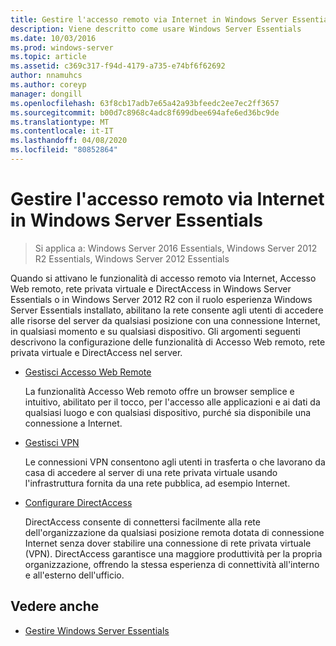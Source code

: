 ```yaml
---
title: Gestire l'accesso remoto via Internet in Windows Server Essentials
description: Viene descritto come usare Windows Server Essentials
ms.date: 10/03/2016
ms.prod: windows-server
ms.topic: article
ms.assetid: c369c317-f94d-4179-a735-e74bf6f62692
author: nnamuhcs
ms.author: coreyp
manager: dongill
ms.openlocfilehash: 63f8cb17adb7e65a42a93bfeedc2ee7ec2ff3657
ms.sourcegitcommit: b00d7c8968c4adc8f699dbee694afe6ed36bc9de
ms.translationtype: MT
ms.contentlocale: it-IT
ms.lasthandoff: 04/08/2020
ms.locfileid: "80852864"
---
```

# <a name="manage-anywhere-access-in-windows-server-essentials"></a>Gestire l'accesso remoto via Internet in Windows Server Essentials

>Si applica a: Windows Server 2016 Essentials, Windows Server 2012 R2 Essentials, Windows Server 2012 Essentials

Quando si attivano le funzionalità di accesso remoto via Internet, Accesso Web remoto, rete privata virtuale e DirectAccess in Windows Server Essentials o in Windows Server 2012 R2 con il ruolo esperienza Windows Server Essentials installato, abilitano la rete consente agli utenti di accedere alle risorse del server da qualsiasi posizione con una connessione Internet, in qualsiasi momento e su qualsiasi dispositivo. Gli argomenti seguenti descrivono la configurazione delle funzionalità di Accesso Web remoto, rete privata virtuale e DirectAccess nel server.  
  
-   [Gestisci Accesso Web Remote](Manage-Remote-Web-Access-in-Windows-Server-Essentials.md)  
  
     La funzionalità Accesso Web remoto offre un browser semplice e intuitivo, abilitato per il tocco, per l'accesso alle applicazioni e ai dati da qualsiasi luogo e con qualsiasi dispositivo, purché sia disponibile una connessione a Internet.  
  
-   [Gestisci VPN](Manage-VPN-in-Windows-Server-Essentials.md)  
  
     Le connessioni VPN consentono agli utenti in trasferta o che lavorano da casa di accedere al server di una rete privata virtuale usando l'infrastruttura fornita da una rete pubblica, ad esempio Internet.  
  
-   [Configurare DirectAccess](Configure-DirectAccess-in-Windows-Server-Essentials.md)  
  
     DirectAccess consente di connettersi facilmente alla rete dell'organizzazione da qualsiasi posizione remota dotata di connessione Internet senza dover stabilire una connessione di rete privata virtuale (VPN). DirectAccess garantisce una maggiore produttività per la propria organizzazione, offrendo la stessa esperienza di connettività all'interno e all'esterno dell'ufficio.  
  
## <a name="see-also"></a>Vedere anche  

-   [Gestire Windows Server Essentials](Manage-Windows-Server-Essentials.md)

